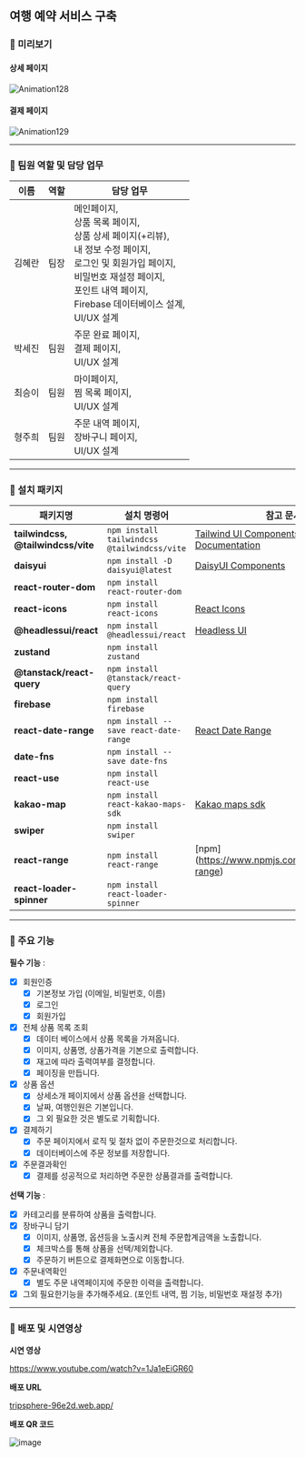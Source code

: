 ## 여행 예약 서비스 구축

### **📍 미리보기**

#### 상세 페이지
![Animation128](https://github.com/user-attachments/assets/1cb7f65c-0921-4283-a5d1-a4c8d37b3467)

#### 결제 페이지
![Animation129](https://github.com/user-attachments/assets/2a60c30a-58af-4cb1-b806-6e3380a05c76)

---

### **📍 팀원 역할 및 담당 업무**

| 이름   | 역할 | 담당 업무 |
| ---- | ---- | ---- |
| 김혜란 | 팀장 | 메인페이지,<br/> 상품 목록 페이지,<br/> 상품 상세 페이지(+리뷰),<br/> 내 정보 수정 페이지,<br/> 로그인 및 회원가입 페이지, <br/> 비밀번호 재설정 페이지, <br/> 포인트 내역 페이지, <br/> Firebase 데이터베이스 설계,<br/> UI/UX 설계 |
| 박세진 | 팀원 | 주문 완료 페이지,<br/> 결제 페이지,<br/> UI/UX 설계 |
| 최승이 | 팀원 | 마이페이지,<br/> 찜 목록 페이지,<br/> UI/UX 설계 |
| 형주희 | 팀원 | 주문 내역 페이지,<br/> 장바구니 페이지,<br/> UI/UX 설계 | 

---

### **📍 설치 패키지**

| 패키지명                           | 설치 명령어                                 | 참고 문서                                                                                                                                             |
| ---------------------------------- | ------------------------------------------- | ----------------------------------------------------------------------------------------------------------------------------------------------------- |
| **tailwindcss, @tailwindcss/vite** | `npm install tailwindcss @tailwindcss/vite` | [Tailwind UI Components](https://tailwindui.com/components#product-application-ui-forms), [Tailwind Documentation](https://tailwindcss.com/docs/flex) |
| **daisyui**                        | `npm install -D daisyui@latest`             | [DaisyUI Components](https://daisyui.com/components/button/)                                                                                          |
| **react-router-dom**               | `npm install react-router-dom`              |                                                                                                                                                       |
| **react-icons**                    | `npm install react-icons`                   | [React Icons](https://react-icons.github.io/react-icons/icons/bi/)                                                                                    |
| **@headlessui/react**              | `npm install @headlessui/react`             | [Headless UI](https://headlessui.com/)                                                                                                                |
| **zustand**                        | `npm install zustand`                       |                                                                                                                                                       |
| **@tanstack/react-query**          | `npm install @tanstack/react-query`         |                                                                                                                                                       |
| **firebase**                       | `npm install firebase`                      |                                                                                                                                                       |
| **react-date-range**               | `npm install --save react-date-range`       | [React Date Range](https://github.com/hypeserver/react-date-range)                                                                                    |
| **date-fns**                       | `npm install --save date-fns`               |                                                                                                                                                       |
| **react-use**                      | `npm install react-use`                     |                                                                                                                                                       |
| **kakao-map**                      | `npm install react-kakao-maps-sdk`          | [Kakao maps sdk](https://react-kakao-maps-sdk.jaeseokim.dev/docs/sample/)                                                                             |
| **swiper**                         | `npm install swiper`                        |                                                                                                                                                       |
| **react-range**                    | `npm install react-range`                   | [npm] (https://www.npmjs.com/package/react-range)                                                                                                     |
| **react-loader-spinner**           | `npm install react-loader-spinner`          |                                                                                                                                                       |

---

### **📍 주요 기능**

**필수 기능** :

- [x]  회원인증
    - [x]  기본정보 가입 (이메일, 비밀번호, 이름)
    - [x]  로그인
    - [x]  회원가입
- [x]  전체 상품 목록 조회
    - [x]  데이터 베이스에서 상품 목록을 가져옵니다.
    - [x]  이미지, 상품명, 상품가격을 기본으로 출력합니다.
    - [x]  재고에 따라 출력여부를 결정합니다.
    - [x]  페이징을 만듭니다.
- [x]  상품 옵션
    - [x]  상세소개 페이지에서 상품 옵션을 선택합니다.
    - [x]  날짜, 여행인원은 기본입니다.
    - [x]  그 외 필요한 것은 별도로 기획합니다.
- [x]  결제하기
    - [x]  주문 페이지에서 로직 및 절차 없이 주문한것으로 처리합니다.
    - [x]  데이터베이스에 주문 정보를 저장합니다.
- [x]  주문결과확인
    - [x]  결제를 성공적으로 처리하면 주문한 상품결과를 출력합니다.

**선택 기능** :

- [x]  카테고리를 분류하여 상품을 출력합니다.
- [x]  장바구니 담기
    - [x]  이미지, 상품명, 옵션등을 노출시켜 전체 주문합계금액을 노출합니다.
    - [x]  체크박스를 통해 상품을 선택/제외합니다.
    - [x]  주문하기 버튼으로 결제화면으로 이동합니다.
- [x]  주문내역확인
    - [x]  별도 주문 내역페이지에 주문한 이력을 출력합니다.
- [x]  그외 필요한기능을 추가해주세요. (포인트 내역, 찜 기능, 비밀번호 재설정 추가)

---

### **📍 배포 및 시연영상**

**시연 영상**

https://www.youtube.com/watch?v=1Ja1eEiGR60

**배포 URL**

[tripsphere-96e2d.web.app/](https://tripsphere-96e2d.web.app/)

**배포 QR 코드**

![image](https://github.com/user-attachments/assets/452c97b7-3651-4735-b3a5-1b7d4fbeb8f0)
